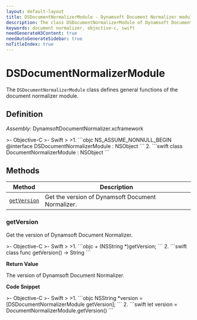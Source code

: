 ```yaml
---
layout: default-layout
title: DSDocumentNormalizerModule - Dynamsoft Document Normalizer module iOS Edition API Reference
description: The class DSDocumentNormalizerModule of Dynamsoft Document Normalizer module represents the document normalizer module, which provides general functions for document normalization.
keywords: document normalizer, objective-c, swift
needGenerateH3Content: true
needAutoGenerateSidebar: true
noTitleIndex: true
---
```


# DSDocumentNormalizerModule

The `DSDocumentNormalizerModule` class defines general functions of the document normalizer module.

## Definition

*Assembly:* DynamsoftDocumentNormalizer.xcframework

<div class="sample-code-prefix"></div>
>- Objective-C
>- Swift
>
>1. 
```objc
NS_ASSUME_NONNULL_BEGIN
@interface DSDocumentNormalizerModule : NSObject
```
2. 
```swift
class DocumentNormalizerModule : NSObject
```

## Methods

| Method | Description |
|------- |-------------|
| [`getVersion`](#getversion) | Get the version of Dynamsoft Document Normalizer. |

### getVersion

Get the version of Dynamsoft Document Normalizer.

<div class="sample-code-prefix"></div>
>- Objective-C
>- Swift
>
>1. 
```objc
+ (NSString *)getVersion;
```
2. 
```swift
class func getVersion() -> String
```

**Return Value**

The version of Dynamsoft Document Normalizer.

**Code Snippet**

<div class="sample-code-prefix"></div>
>- Objective-C
>- Swift
>
>1. 
```objc
NSString *version = [DSDocumentNormalizerModule getVersion];
```
2. 
```swift
let version = DocumentNormalizerModule.getVersion()
```
